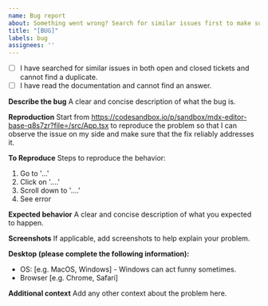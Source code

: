 ```yaml
---
name: Bug report
about: Something went wrong? Search for similar issues first to make sure it is not already covered. If you can't find anything, fill out the template below.
title: "[BUG]"
labels: bug
assignees: ''
---
```


<!-- If you want to ask for support or request features, [sponsor the project](https://github.com/sponsors/petyosi) and [contact me over email](mailto:petyo@mdxeditor.dev). -->

- [ ] I have searched for similar issues in both open and closed tickets and cannot find a duplicate.
- [ ] I have read the documentation and cannot find an answer.

**Describe the bug**
A clear and concise description of what the bug is.

**Reproduction**
Start from https://codesandbox.io/p/sandbox/mdx-editor-base-q8s7zr?file=/src/App.tsx to reproduce the problem so that I can observe the issue on my side and make sure that the fix reliably addresses it.

**To Reproduce**
Steps to reproduce the behavior:
1. Go to '...'
2. Click on '....'
3. Scroll down to '....'
4. See error

**Expected behavior**
A clear and concise description of what you expected to happen.

**Screenshots**
If applicable, add screenshots to help explain your problem.

**Desktop (please complete the following information):**
 - OS: [e.g. MacOS, Windows] - Windows can act funny sometimes.
 - Browser [e.g. Chrome, Safari]

**Additional context**
Add any other context about the problem here.
